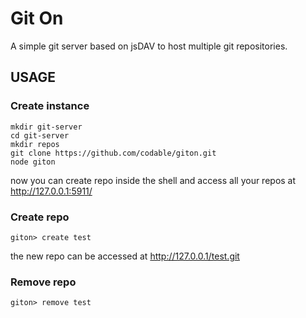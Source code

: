 Git On
======

A simple git server based on jsDAV to host multiple git repositories.


USAGE
-----

### Create instance

    mkdir git-server
    cd git-server
    mkdir repos
    git clone https://github.com/codable/giton.git
    node giton

now you can create repo inside the shell and access all your repos at http://127.0.0.1:5911/

### Create repo

    giton> create test

the new repo can be accessed at http://127.0.0.1/test.git

### Remove repo

    giton> remove test
